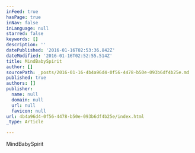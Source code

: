 ```yaml
---
inFeed: true
hasPage: true
inNav: false
inLanguage: null
starred: false
keywords: []
description: ''
datePublished: '2016-01-16T02:53:36.842Z'
dateModified: '2016-01-16T02:52:55.514Z'
title: MindBabySpirit
author: []
sourcePath: _posts/2016-01-16-4b4a96d4-0f56-4478-b50e-093b6df4b25e.md
published: true
authors: []
publisher:
  name: null
  domain: null
  url: null
  favicon: null
url: 4b4a96d4-0f56-4478-b50e-093b6df4b25e/index.html
_type: Article

---
```

MindBabySpirit